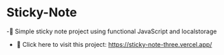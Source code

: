 # Sticky-Note
-📄 Simple sticky note project using functional JavaScript and localstorage
- 📎 Click here to visit this project: https://sticky-note-three.vercel.app/
